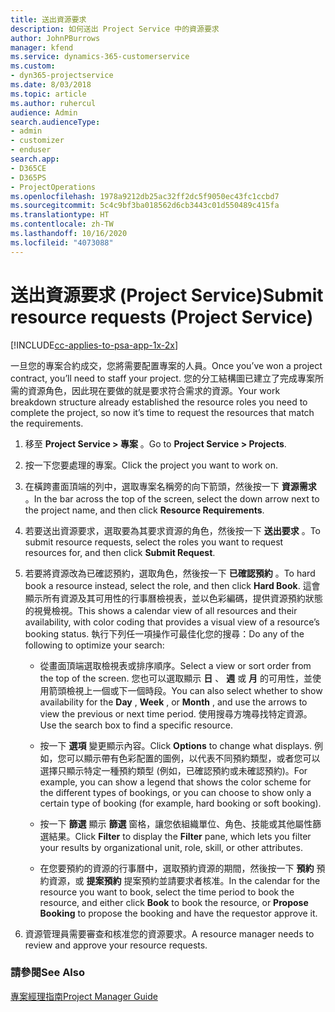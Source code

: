 ```yaml
---
title: 送出資源要求
description: 如何送出 Project Service 中的資源要求
author: JohnPBurrows
manager: kfend
ms.service: dynamics-365-customerservice
ms.custom:
- dyn365-projectservice
ms.date: 8/03/2018
ms.topic: article
ms.author: ruhercul
audience: Admin
search.audienceType:
- admin
- customizer
- enduser
search.app:
- D365CE
- D365PS
- ProjectOperations
ms.openlocfilehash: 1978a9212db25ac32ff2dc5f9050ec43fc1ccbd7
ms.sourcegitcommit: 5c4c9bf3ba018562d6cb3443c01d550489c415fa
ms.translationtype: HT
ms.contentlocale: zh-TW
ms.lasthandoff: 10/16/2020
ms.locfileid: "4073088"
---
```

# <a name="submit-resource-requests-project-service"></a><span data-ttu-id="7a9d3-103">送出資源要求 (Project Service)</span><span class="sxs-lookup"><span data-stu-id="7a9d3-103">Submit resource requests (Project Service)</span></span>

[!INCLUDE[cc-applies-to-psa-app-1x-2x](../includes/cc-applies-to-psa-app-1x-2x.md)]

<span data-ttu-id="7a9d3-104">一旦您的專案合約成交，您將需要配置專案的人員。</span><span class="sxs-lookup"><span data-stu-id="7a9d3-104">Once you’ve won a project contract, you’ll need to staff your project.</span></span> <span data-ttu-id="7a9d3-105">您的分工結構圖已建立了完成專案所需的資源角色，因此現在要做的就是要求符合需求的資源。</span><span class="sxs-lookup"><span data-stu-id="7a9d3-105">Your work breakdown structure already established the resource roles you need to complete the project, so now it’s time to request the resources that match the requirements.</span></span>  
  
1.  <span data-ttu-id="7a9d3-106">移至 **Project Service > 專案** 。</span><span class="sxs-lookup"><span data-stu-id="7a9d3-106">Go to **Project Service > Projects**.</span></span>  
  
2.  <span data-ttu-id="7a9d3-107">按一下您要處理的專案。</span><span class="sxs-lookup"><span data-stu-id="7a9d3-107">Click the project you want to work on.</span></span>  
  
3.  <span data-ttu-id="7a9d3-108">在橫跨畫面頂端的列中，選取專案名稱旁的向下箭頭，然後按一下 **資源需求** 。</span><span class="sxs-lookup"><span data-stu-id="7a9d3-108">In the bar across the top of the screen, select the down arrow next to the project name, and then click **Resource Requirements**.</span></span>  
  
4.  <span data-ttu-id="7a9d3-109">若要送出資源要求，選取要為其要求資源的角色，然後按一下 **送出要求** 。</span><span class="sxs-lookup"><span data-stu-id="7a9d3-109">To submit resource requests, select the roles you want to request resources for, and then click **Submit Request**.</span></span>  
  
5.  <span data-ttu-id="7a9d3-110">若要將資源改為已確認預約，選取角色，然後按一下 **已確認預約** 。</span><span class="sxs-lookup"><span data-stu-id="7a9d3-110">To hard book a resource instead, select the role, and then click **Hard Book**.</span></span> <span data-ttu-id="7a9d3-111">這會顯示所有資源及其可用性的行事曆檢視表，並以色彩編碼，提供資源預約狀態的視覺檢視。</span><span class="sxs-lookup"><span data-stu-id="7a9d3-111">This shows a calendar view of all resources and their availability, with color coding that provides a visual view of a resource’s booking status.</span></span> <span data-ttu-id="7a9d3-112">執行下列任一項操作可最佳化您的搜尋：</span><span class="sxs-lookup"><span data-stu-id="7a9d3-112">Do any of the following to optimize your search:</span></span>  
  
    -   <span data-ttu-id="7a9d3-113">從畫面頂端選取檢視表或排序順序。</span><span class="sxs-lookup"><span data-stu-id="7a9d3-113">Select a view or sort order from the top of the screen.</span></span> <span data-ttu-id="7a9d3-114">您也可以選取顯示 **日** 、 **週** 或 **月** 的可用性，並使用箭頭檢視上一個或下一個時段。</span><span class="sxs-lookup"><span data-stu-id="7a9d3-114">You can also select whether to show availability for the **Day** , **Week** , or **Month** , and use the arrows to view the previous or next time period.</span></span> <span data-ttu-id="7a9d3-115">使用搜尋方塊尋找特定資源。</span><span class="sxs-lookup"><span data-stu-id="7a9d3-115">Use the search box to find a specific resource.</span></span>  
  
    -   <span data-ttu-id="7a9d3-116">按一下 **選項** 變更顯示內容。</span><span class="sxs-lookup"><span data-stu-id="7a9d3-116">Click **Options** to change what displays.</span></span> <span data-ttu-id="7a9d3-117">例如，您可以顯示帶有色彩配置的圖例，以代表不同預約類型，或者您可以選擇只顯示特定一種預約類型 (例如，已確認預約或未確認預約)。</span><span class="sxs-lookup"><span data-stu-id="7a9d3-117">For example, you can show a legend that shows the color scheme for the different types of bookings, or you can choose to show only a certain type of booking (for example, hard booking or soft booking).</span></span>  
  
    -   <span data-ttu-id="7a9d3-118">按一下 **篩選** 顯示 **篩選** 窗格，讓您依組織單位、角色、技能或其他屬性篩選結果。</span><span class="sxs-lookup"><span data-stu-id="7a9d3-118">Click **Filter** to display the **Filter** pane, which lets you filter your results by organizational unit, role, skill, or other attributes.</span></span>  
  
    -   <span data-ttu-id="7a9d3-119">在您要預約的資源的行事曆中，選取預約資源的期間，然後按一下 **預約** 預約資源，或 **提案預約** 提案預約並請要求者核准。</span><span class="sxs-lookup"><span data-stu-id="7a9d3-119">In the calendar for the resource you want to book, select the time period to book the resource, and either click **Book** to book the resource, or **Propose Booking** to propose the booking and have the requestor approve it.</span></span>  
  
6.  <span data-ttu-id="7a9d3-120">資源管理員需要審查和核准您的資源要求。</span><span class="sxs-lookup"><span data-stu-id="7a9d3-120">A resource manager needs to review and approve your resource requests.</span></span>  
  
### <a name="see-also"></a><span data-ttu-id="7a9d3-121">請參閱</span><span class="sxs-lookup"><span data-stu-id="7a9d3-121">See Also</span></span>  
 [<span data-ttu-id="7a9d3-122">專案經理指南</span><span class="sxs-lookup"><span data-stu-id="7a9d3-122">Project Manager Guide</span></span>](../psa/project-manager-guide.md)
